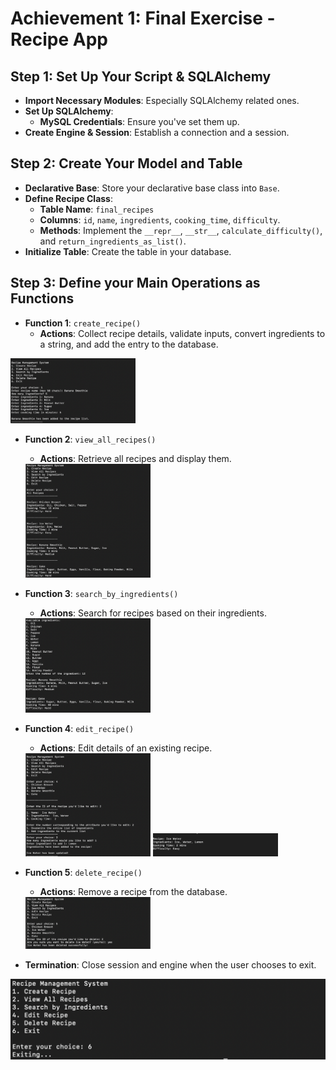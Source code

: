 # Achievement 1: Final Exercise - Recipe App

## Step 1: Set Up Your Script & SQLAlchemy

- **Import Necessary Modules**: Especially SQLAlchemy related ones.
- **Set Up SQLAlchemy**: 
  - **MySQL Credentials**: Ensure you've set them up.
- **Create Engine & Session**: Establish a connection and a session.

## Step 2: Create Your Model and Table

- **Declarative Base**: Store your declarative base class into `Base`.
- **Define Recipe Class**:
  - **Table Name**: `final_recipes`
  - **Columns**: `id`, `name`, `ingredients`, `cooking_time`, `difficulty`.
  - **Methods**: Implement the `__repr__`, `__str__`, `calculate_difficulty()`, and `return_ingredients_as_list()`.
- **Initialize Table**: Create the table in your database.

## Step 3: Define your Main Operations as Functions

- **Function 1**: `create_recipe()`
  - **Actions**: Collect recipe details, validate inputs, convert ingredients to a string, and add the entry to the database.
  
<img src="1.7_img/Create.png" width="200px" />

- **Function 2**: `view_all_recipes()`
  - **Actions**: Retrieve all recipes and display them.

  <img src="1.7_img/View.png" width="200px" />
  
- **Function 3**: `search_by_ingredients()`
  - **Actions**: Search for recipes based on their ingredients.

  <img src="1.7_img/Search.png" width="200px" />
  
- **Function 4**: `edit_recipe()`
  - **Actions**: Edit details of an existing recipe.

  <img src="1.7_img/Edit1.png" width="200px" />
  <img src="1.7_img/Edit2.png" width="200px" />
  
- **Function 5**: `delete_recipe()`
  - **Actions**: Remove a recipe from the database.

  <img src="1.7_img/Delete.png" width="200px" />

- **Termination**: Close session and engine when the user chooses to exit.

<img src="1.7_img/Exit.png" wdith="300px"/>